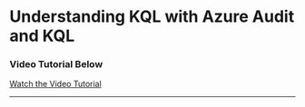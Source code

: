 




<h1> Understanding KQL with Azure Audit and KQL </h1>


<h3> Video Tutorial Below </h2>

[Watch the Video Tutorial](https://youtu.be/2H9H0iPhjZc)

<hr>

